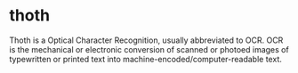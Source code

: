 thoth
=====

Thoth is a Optical Character Recognition, usually abbreviated to OCR. OCR is  the mechanical or electronic conversion of scanned or photoed images of typewritten or printed text into machine-encoded/computer-readable text. 
